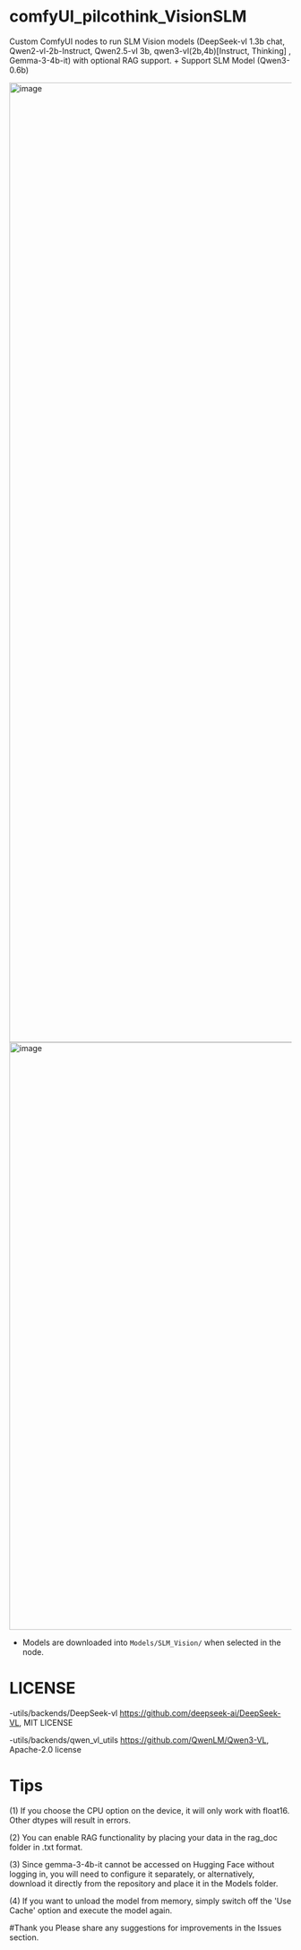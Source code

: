 # comfyUI_pilcothink_VisionSLM

Custom ComfyUI nodes to run SLM Vision models (DeepSeek-vl 1.3b chat, Qwen2-vl-2b-Instruct, Qwen2.5-vl 3b, qwen3-vl(2b,4b)[Instruct, Thinking] , Gemma-3-4b-it) with optional RAG support.
+
Support SLM Model (Qwen3-0.6b)


<img width="2596" height="1712" alt="image" src="https://github.com/user-attachments/assets/74130f20-7717-4a9a-a8c8-91776bcbed59" />
<img width="3323" height="1048" alt="image" src="https://github.com/user-attachments/assets/34375235-325c-449a-8396-eec99ed19673" />



- Models are downloaded into `Models/SLM_Vision/` when selected in the node.


# LICENSE
-utils/backends/DeepSeek-vl 
https://github.com/deepseek-ai/DeepSeek-VL, MIT LICENSE

-utils/backends/qwen_vl_utils
https://github.com/QwenLM/Qwen3-VL, Apache-2.0 license


# Tips

(1) If you choose the CPU option on the device, it will only work with float16. Other dtypes will result in errors.

(2) You can enable RAG functionality by placing your data in the rag_doc folder in .txt format.

(3) Since gemma-3-4b-it cannot be accessed on Hugging Face without logging in, you will need to configure it separately, or alternatively, download it directly from the repository and place it in the Models folder.

(4) If you want to unload the model from memory, simply switch off the 'Use Cache' option and execute the model again.

#Thank you
Please share any suggestions for improvements in the Issues section.
